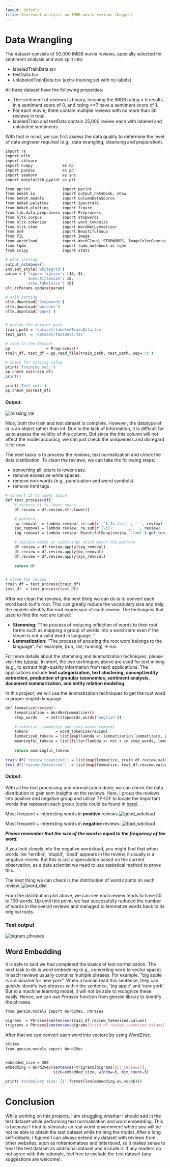 ```yaml
---
layout: default
title: Sentiment analysis on IMDB movie reviews (Kaggle)
---
```


# Data Wrangling
The dataset consists of 50,000 IMDB movie reviews, specially selected for sentiment analysis and was 
split into:
* labeledTrainData.tsv
* testData.tsv
* unlabeledTrainData.tsv (extra training set with no labels)

All three dataset have the following properties:
* The sentiment of reviews is binary, meaning the IMDB rating < 5 results in a sentiment score of 0, and rating >=7 have a sentiment score of 1. 
* For each movie, there contain multiple reviews with no more than 30 reviews in total.
* labeledTrain and testData contain 25,000 review each with labeled and unlabeled sentiments.

With that in mind, we can first assess the data quality to determine the level of data engineer required 
(e.g., data wrangling, cleansing and preparation).
```bash
import re
import nltk
import sklearn
import numpy             as np
import pandas            as pd
import seaborn           as sns
import matplotlib.pyplot as plt

from pprint              import pprint
from bokeh.io            import output_notebook, show
from bokeh.models        import ColumnDataSource
from bokeh.palettes      import Spectral6
from bokeh.plotting      import figure
from lib.data_preprocess import Preprocess
from nltk.corpus         import stopwords 
from nltk.tokenize       import word_tokenize
from nltk.stem           import WordNetLemmatizer
from bs4                 import BeautifulSoup
from PIL                 import Image
from wordcloud           import WordCloud, STOPWORDS, ImageColorGenerator
from tqdm                import tqdm_notebook as tqdm
from scipy               import stats

# plot setting
output_notebook()
sns.set_style('whitegrid')
param = {'figure.figsize': (16, 8),
         'axes.titlesize': 18,
         'axes.labelsize': 16}
plt.rcParams.update(param)

# ntlk setting
nltk.download('stopwords')
nltk.download('wordnet')
nltk.download('punkt')


# define the dataset path
train_path = 'dataset/labeledTrainData.tsv'
test_path  = 'dataset/testData.tsv'

# read in the dataset
pp                = Preprocess()
train_df, test_df = pp.read_file(train_path, test_path, sep='\t')

# check for missing value
print('Training set:')
pp.check_na(train_df)
print()

print('Test set:')
pp.check_na(test_df)

``` 

#### Output:
![missing_val](images/missing_val.png)

Nice, both the train and test dataset is complete. However, the datatype of *id* is an object rather than int. 
Due to the lack of information, it is difficult for us to assess the validity of this column.
But since the this column will not affect the model accuracy, we can just check the uniqueness and disregard it for now.

The next tasks is to process the reviews, text normalization and check the data distribution. 
To clean the reviews, we can take the following steps:
* converting all letters to lower case.
* remove excessive white spaces.
* remove non-words (e.g., punctuation and weird symbols).
* remove html tags.

```bash
# convert it to lower space
def text_process(df):
    # convert it to lower space
    df.review = df.review.str.lower()

    # pattern
    nw_removal  = lambda review: re.sub(r'[^A-Za-z\s]' , ' ', review)
    spc_removal = lambda review: re.sub(r'[\s]+'      , ' ', review)
    tag_removal = lambda review: BeautifulSoup(review, 'lxml').get_text()

    # replace words or substrings which match the pattern
    df.review = df.review.apply(tag_removal)
    df.review = df.review.apply(nw_removal)
    df.review = df.review.apply(spc_removal)
    
    return df


# clean the review
train_df = text_process(train_df)
test_df  = text_process(test_df)

```

After we clean the reviews, the next thing we can do is to convert each word back to it's root.
This can greatly reduce the vocabulary size and help the models identify the root expression of each review.
The techniques that used to find the root are called:

* **Stemming:** “The process of reducing inflection of words to their root forms such as mapping a group of words into a word stem even if the steam is not a valid word in language. “ 
* **Lemmatization:** “The process of ensuring the root word belongs to the language”. For example, (run, ran, running) -> run.

For more details about the stemming and lemmatization techniques, please visit this [tutorial](https://www.datacamp.com/community/tutorials/stemming-lemmatization-python).
In short, the two techniques above are used for text mining (e.g., to extract high-quality information from text) applications.
The applications include **text categorization, text clustering, concept/entity extraction, production of granular taxonomies, sentiment analysis, document summarization, and entity relation modeling**.
 
In this project, we will use the lemmatization techniques to get the root word in proper english language.

```bash
def lemmatize(review):
    lemmatization = WordNetLemmatizer()
    stop_words    = set(stopwords.words('english'))
    
    # tokenize, lemmatize and stop words removal
    tokens            = word_tokenize(review)
    lemmatized_tokens = list(map(lambda x: lemmatization.lemmatize(x, pos='v'), tokens))
    meaningful_tokens = list(filter(lambda x: not x in stop_words, lemmatized_tokens))
    
    return meaningful_tokens
    
train_df['review_tokenized'] = list(map(lemmatize, train_df.review.values.copy()))
test_df['review_tokenized']  = list(map(lemmatize, test_df.review.values.copy()))

```

#### Output:
With all the text processing and normalization done, we can check the data distribution to gain som insights on the reviews.
Here, I group the reviews into positive and negative group and utilize TF-IDF to locate the important words that represent each group
(code could be found in [here](https://github.com/jacksenteh/Bag_Of_Popcorns/blob/master/Train.ipynb)).

Most frequent + interesting words in **positive** reviews
![good_wdcloud](images/good_wdcloud_1.png)

Most frequent + interesting words in **negative** reviews:
![bad_wdcloud](images/bad_wdcloud_1.png)

***Please remember that the **size** of the word is equal to the **frequency** of the word.*** 

If you look closely into the negative wordcloud, you might find that when words like 'terrible', 'stupid', 'dead' appears in the review, it usually is a negative review. 
But this is just a speculation based on the current observation, as a data scientist we need to use statistical method to prove this.

The next thing we can check is the distribution of word counts on each review.
![word_dist](images/words_distribution.png)

From the distribution plot above, we can see each review tends to have 50 to 100 words.
Up until this point, we had successfully reduced the number of words in the overall reviews and managed to lemmatize words back to its original roots. 


### Test output
![bigram_phrases](images/bigram.png)

## Word Embedding
It is safe to said we had completed the basics of text normalization. 
The next task to do is word embedding (e.g., converting word to vector space).
In each reviews usually contains multiple phrases. For example, "big apple is a nickname for new york".
When a human read this sentence, they can quickly identify two phrases within the sentence, 'big apple' and 'new york'.
But to a machine learning model, it will not be able to recognize these easily. 
Hence, we can use *Phrases* function from gensim library to identify the phrases.

```bash
from gensim.models import Word2Vec, Phrases

bigrams  = Phrases(sentences=train_df.review_tokenized.values)
trigrams = Phrases(sentences=bigrams[train_df.review_tokenized.values])

```  
After that we can convert each word into vectore by using *Word2Vec*.

```bash
%%time
from gensim.models import Word2Vec


embedded_size = 300
embedding = Word2Vec(sentences=trigrams[bigrams[all_reviews]],
                     size=embedded_size, window=5, min_count=3)

print('Vocabulary size: {}'.format(len(embedding.wv.vocab)))
```
 
 
# Conclusion
While working on this projects, I am struggling whether I should add in the test dataset while performing text normalization and word embedding.
This is because I tried to stimulate an real world environment where you will be not be able to obtain the test dataset while training the model.
After a long self-debate, I figured I can always extend my dataset with reviews from other websites, such as rottentomatoes and letterboxd, so it makes sense to treat the test dataset as additional dataset and include it. 
If any readers do not agree with this rationale, feel free to exclude the test dataset (any suggestions are welcome).